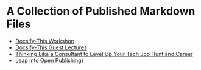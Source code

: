 # A Collection of Published Markdown Files

* [Docsify-This Workshop](https://docsify-this.net/?basePath=https://raw.githubusercontent.com/paulhibbitts/published-markdown-files/main&homepage=docsify-this-workshop-2023.md&edit-link=https://github.com/paulhibbitts/published-markdown-files/blob/main/docsify-this-workshop-2023.md&font-family=Merriweather,Georgia,serif&link-color=1d96f1&dark-mode=true)
* [Docsify-This Guest Lectures](https://docsify-this.net/?basePath=https://raw.githubusercontent.com/paulhibbitts/published-markdownfiles/main&homepage=docsify-this-guest-lectures.md&edit-link=https://github.com/paulhibbitts/published-markdown-files/blob/main/docsify-this-guest-lectures.md&font-family=Merriweather,Georgia,serif&header-weight=600&dark-mode=true)
* [Thinking Like a Consultant to Level Up Your Tech Job Hunt and Career](https://docsify-this.net/?basePath=https://raw.githubusercontent.com/paulhibbitts/published-markdown-files/main&homepage=thinking-like-a-consultant.md&toc=true&toc-headings=h2,h3&header-weight=600&zoom-images=true&dark-mode=auto#/)
* [Leap into Open Publishing](https://docsify-this.net/?basePath=https://raw.githubusercontent.com/paulhibbitts/published-markdown-files/main&homepage=leap-into-open-publishing.md&edit-link=https://raw.githubusercontent.com/paulhibbitts/published-markdown-files/refs/heads/main/leap-into-open-publishing.md&edit-link-text=View%20as%20Markdown&edit-link-emoji=:page_facing_up:&font-family=Merriweather,Georgia,serif&header-weight=600&dark-mode=auto))
